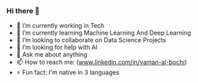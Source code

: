 ### Hi there 👋



- 🔭 I’m currently working in Tech
- 🌱 I’m currently learning Machine Learning And Deep Learning
- 👯 I’m looking to collaborate on Data Science Projects
- 🤔 I’m looking for help with AI
- 💬 Ask me about anything
- 📫 How to reach me: (www.linkedin.com/in/yaman-al-bochi)
- ⚡ Fun fact: I'm native in 3 languages

